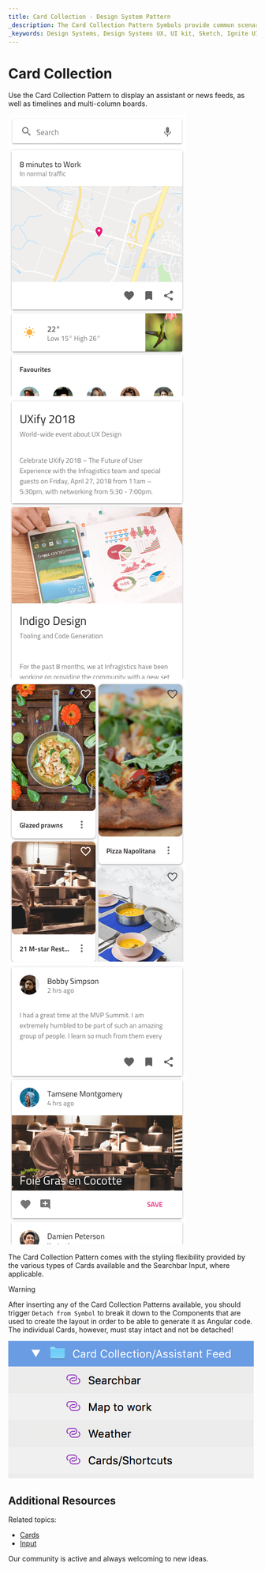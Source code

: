 ```yaml
---
title: Card Collection - Design System Pattern
_description: The Card Collection Pattern Symbols provide common scenarios for using Cards. 
_keywords: Design Systems, Design Systems UX, UI kit, Sketch, Ignite UI for Angular, Sketch to Angular, Angular, Angular Design System, Export code from Sketch, Design Kits for Angular, Sketch HTML, Sketch to HTML, Sketch UI kits
---
```


# Card Collection

Use the Card Collection Pattern to display an assistant or news feeds, as well as timelines and multi-column boards.

<img class="responsive-img" src="../images/cardcol_demo_assistant.png" srcset="../images/cardcol_demo_assistant@2x.png 2x" />
<img class="responsive-img" src="../images/cardcol_demo_news.png" srcset="../images/cardcol_demo_news@2x.png 2x" />
<img class="responsive-img" src="../images/cardcol_demo_pins.png" srcset="../images/cardcol_demo_pins@2x.png 2x" />
<img class="responsive-img" src="../images/cardcol_demo_timeline.png" srcset="../images/cardcol_demo_timeline@2x.png 2x" />

The Card Collection Pattern comes with the styling flexibility provided by the various types of Cards available and the Searchbar Input, where applicable.

> [!WARNING]
> After inserting any of the Card Collection Patterns available, you should trigger `Detach from Symbol` to break it down to the Components that are used to create the layout in order to be able to generate it as Angular code. The individual Cards, however, must stay intact and not be detached!

<img class="responsive-img" src="../images/card_collection_detach.png" />

## Additional Resources

Related topics:

- [Cards](../components/cards.md)
- [Input](../components/input.md)
  <div class="divider--half"></div>

Our community is active and always welcoming to new ideas.



